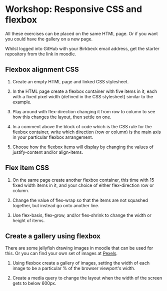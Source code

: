 # Workshop: Responsive CSS and flexbox

All these exercises can be placed on the same HTML page. Or if you want you could have the gallery on a new page.

Whilst logged into GitHub with your Birkbeck email address, get the starter repository from the link in moodle.

## Flexbox alignment CSS

1. Create an empty HTML page and linked CSS stylesheet.

2. In the HTML page create a flexbox container with five items in it, each with a fixed pixel width (defined in the CSS stylesheet) similar to the example.

3. Play around with flex-direction changing it from row to column to see how this changes the layout, then settle on one.

4. In a comment above the block of code which is the CSS rule for the flexbox container, write which direction (row or column) is the main axis in your particular flexbox arrangement.

5. Choose how the flexbox items will display by changing the values of justify-content and/or align-items.

## Flex item CSS

1. On the same page create another flexbox container, this time with 15 fixed width items in it, and your choice of either flex-direction row or column.

2. Change the value of flex-wrap so that the items are not squashed together, but instead go onto another line.

3. Use flex-basis, flex-grow, and/or flex-shrink to change the width or height of items.

## Create a gallery using flexbox

There are some jellyfish drawing images in moodle that can be used for this. Or you can find your own set of images at [Pexels](https://www.pexels.com/).

1. Using flexbox create a gallery of images, setting the width of each image to be a particular % of the browser viewport's width.

2. Create a media query to change the layout when the width of the screen gets to below 600px.
